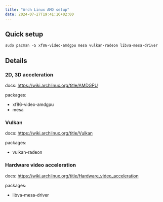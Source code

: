 ```yaml
---
title: "Arch Linux AMD setup"
date: 2024-07-27T19:41:16+02:00
---
```


## Quick setup

```terminal
sudo pacman -S xf86-video-amdgpu mesa vulkan-radeon libva-mesa-driver
```

## Details

### 2D, 3D acceleration

docs: https://wiki.archlinux.org/title/AMDGPU

packages:
* xf86-video-amdgpu
* mesa

### Vulkan

docs: https://wiki.archlinux.org/title/Vulkan

packages:
* vulkan-radeon

### Hardware video acceleration

docs: https://wiki.archlinux.org/title/Hardware_video_acceleration

packages:
* libva-mesa-driver
